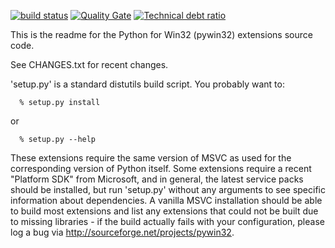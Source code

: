 [![build status][2]][3] [![Quality Gate][4]][5] [![Technical debt ratio][6]][7]

[2]: https://ci.appveyor.com/api/projects/status/github/pywin32/pypiwin32?branch=master&svg=true
[3]: https://ci.appveyor.com/project/pywin32/pypiwin32
[4]: https://sonarqube.com/api/badges/gate?key=pywin32
[5]: https://sonarqube.com/dashboard/index/pywin32
[6]: https://sonarqube.com/api/badges/measure?key=pywin32&metric=sqale_debt_ratio
[7]: https://sonarqube.com/dashboard/index/pywin32

This is the readme for the Python for Win32 (pywin32) extensions source code.

See CHANGES.txt for recent changes.

'setup.py' is a standard distutils build script.  You probably want to:
```
  % setup.py install
```
or
```
  % setup.py --help
```
These extensions require the same version of MSVC as used for the 
corresponding version of Python itself.  Some extensions require a recent 
"Platform SDK"  from Microsoft, and in general, the latest service packs 
should be  installed, but run 'setup.py' without any arguments to see 
specific information about dependencies.  A vanilla MSVC installation should 
be able to build most extensions and list any extensions that could not be 
built due to missing libraries - if the build actually fails with your 
configuration, please log a bug via http://sourceforge.net/projects/pywin32.
